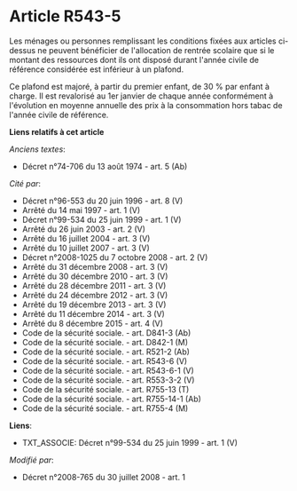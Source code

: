 # Article R543-5

Les ménages ou personnes remplissant les conditions fixées aux articles ci-dessus ne peuvent bénéficier de l'allocation de
rentrée scolaire que si le montant des ressources dont ils ont disposé durant l'année civile de référence considérée est
inférieur à un plafond. 

Ce plafond est majoré, à partir du premier enfant, de 30 % par enfant à charge. Il est revalorisé au 1er janvier de chaque
année conformément à l'évolution en moyenne annuelle des prix à la consommation hors tabac de l'année civile de référence.

**Liens relatifs à cet article**

_Anciens textes_:

  - Décret n°74-706 du 13 août 1974 - art. 5 (Ab)

_Cité par_:

  - Décret n°96-553 du 20 juin 1996 - art. 8 (V)
  - Arrêté du 14 mai 1997 - art. 1 (V)
  - Décret n°99-534 du 25 juin 1999 - art. 1 (V)
  - Arrêté du 26 juin 2003 - art. 2 (V)
  - Arrêté du 16 juillet 2004 - art. 3 (V)
  - Arrêté du 10 juillet 2007 - art. 3 (V)
  - Décret n°2008-1025 du 7 octobre 2008 - art. 2 (V)
  - Arrêté du 31 décembre 2008 - art. 3 (V)
  - Arrêté du 30 décembre 2010 - art. 3 (V)
  - Arrêté du 28 décembre 2011 - art. 3 (V)
  - Arrêté du 24 décembre 2012 - art. 3 (V)
  - Arrêté du 19 décembre 2013 - art. 3 (V)
  - Arrêté du 11 décembre 2014 - art. 3 (V)
  - Arrêté du 8 décembre 2015 - art. 4 (V)
  - Code de la sécurité sociale. - art. D841-3 (Ab)
  - Code de la sécurité sociale. - art. D842-1 (M)
  - Code de la sécurité sociale. - art. R521-2 (Ab)
  - Code de la sécurité sociale. - art. R543-6 (V)
  - Code de la sécurité sociale. - art. R543-6-1 (V)
  - Code de la sécurité sociale. - art. R553-3-2 (V)
  - Code de la sécurité sociale. - art. R755-13 (T)
  - Code de la sécurité sociale. - art. R755-14-1 (Ab)
  - Code de la sécurité sociale. - art. R755-4 (M)

**Liens**:

  - TXT_ASSOCIE: Décret n°99-534 du 25 juin 1999 - art. 1 (V)

_Modifié par_:

  - Décret n°2008-765 du 30 juillet 2008 - art. 1
